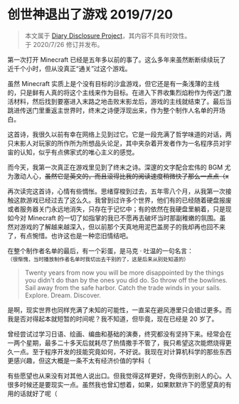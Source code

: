 <h1>
    创世神退出了游戏
    <date>2019/7/20</date>
</h1>

> 本文属于 [Diary Disclosure Project](/articles/Diary-Disclosure-Project)，其内容不具有时效性。  
> 于 2020/7/26 修订并发布。

第一次打开 Minecraft 已经是五年多以前的事了。这么多年来虽然断断续续玩了近千个小时，但从没真正“通关”过这个游戏。

虽然 Minecraft 实质上是个没有目标的沙盒游戏，但它还是有一条浅薄的主线的，只是鲜有人真的将这个主线来作为目标。在进入下界收集烈焰粉作为传送门激活材料，然后找到要塞进入末路之地击败末影龙后，游戏的主线就结束了。最后当跳进传送门里重返主世界时，终末之诗便浮现出来，作为整个制作人名单的开场白。

这首诗，我很久以前有幸在网络上见到过它。它是一段充满了哲学味道的对话，两只末影人对玩家的所作所为所想品头论足，其中夹杂着开发者作为一名程序员对宇宙的认知，似乎有点佛家式的唯心主义的感觉。

而今天，我第一次真正在游戏里见到了终末之诗。深邃的文字配合宏伟的 BGM 尤为激动人心，<del>虽然它是英文的，而且滚得比我的阅读速度稍微快了那么一点点（x</del>

再次读完这首诗，心情有些惆怅。思绪穿梭到过去，五年零八个月，从我第一次接触这款游戏已经过去了这么久。我曾到过许多个世界，他们有的已经随着硬盘报废或者服务器关门永远地消失，只存在于记忆中；有的依然在我硬盘里躺着，只是现如今对 Minecraft 的一切了如指掌的我已不愿再去破坏当时那副稚嫩的氛围。虽然对游戏的了解越来越深入，但以前那个天真地用泥巴盖房子的我却再也回不来了，有点惋惜。也许这也是一种恋旧情结吧。

在整个制作者名单的最后，有一个彩蛋，是马克 · 吐温的一句名言：  
<small>（很惭愧，当时播放制作者名单时我切出去干别的了，这是后来从别处知道的）</small>

> Twenty years from now you will be more disappointed by the things you didn't do than by the ones you did do.
> So throw off the bowlines. Sail away from the safe harbor. Catch the trade winds in your sails. Explore. Dream. Discover.

是啊，现实世界也同样充满了未知的可能性，一直呆在避风港里只会错过更多。而我是否对得起本就短暂的时间呢？我不知道，但毕竟，现在已经是 20 岁了。

曾经尝试过学习日语、绘画、编曲和基础的演奏，终究都没有坚持下来。经常会在一两个星期，最多二十多天后就耗尽了热情撒手不管了，我只希望这次能燃烧得更久一点。至于程序开发的技能究竟如何，不好说。我现在对计算机科学的那些东西更感兴趣，但这大概是一条不太有经济价值的学科（

有些愿望也从来没有对其他人说出口。但我觉得这样更好，免得伤到别人的心。人很多时候还是要现实一点。虽然我也曾幻想着，如果，如果默默许下的愿望真的有用的话就好了呢（
